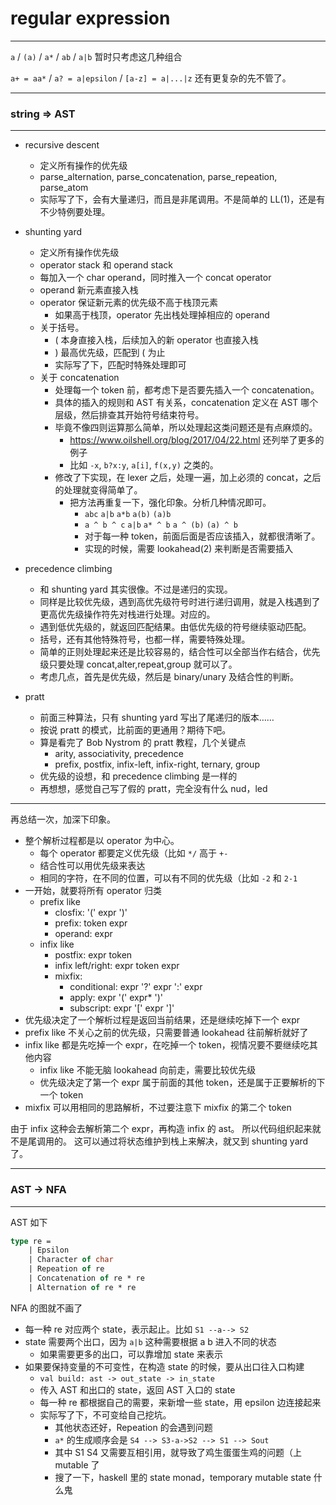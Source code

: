 # regular expression

---

`a` / `(a)` / `a*` / `ab` / `a|b`
暂时只考虑这几种组合

`a+ = aa*` / `a? = a|epsilon` / `[a-z] = a|...|z`
还有更复杂的先不管了。

---

### string => AST

---

- recursive descent
    - 定义所有操作的优先级
    - parse_alternation, parse_concatenation, parse_repeation, parse_atom
    - 实际写了下，会有大量递归，而且是非尾调用。不是简单的 LL(1)，还是有不少特例要处理。

- shunting yard
    - 定义所有操作优先级
    - operator stack 和 operand stack
    - 每加入一个 char operand，同时推入一个 concat operator
    - operand 新元素直接入栈
    - operator 保证新元素的优先级不高于栈顶元素
        - 如果高于栈顶，operator 先出栈处理掉相应的 operand
    - 关于括号。
        - ( 本身直接入栈，后续加入的新 operator 也直接入栈
        - ) 最高优先级，匹配到 ( 为止
        - 实际写了下，匹配时特殊处理即可
    - 关于 concatenation
        - 处理每一个 token 前，都考虑下是否要先插入一个 concatenation。
        - 具体的插入的规则和 AST 有关系，concatenation 定义在 AST 哪个层级，然后排查其开始符号结束符号。
        - 毕竟不像四则运算那么简单，所以处理起这类问题还是有点麻烦的。
            - https://www.oilshell.org/blog/2017/04/22.html 还列举了更多的例子
            - 比如 `-x`, `b?x:y`, `a[i]`, `f(x,y)` 之类的。
        - 修改了下实现，在 lexer 之后，处理一遍，加上必须的 concat，之后的处理就变得简单了。
            - 把方法再重复一下，强化印象。分析几种情况即可。
                - `abc` `a|b` `a*b` `a(b)` `(a)b`
                - `a ^ b ^ c` `a|b` `a* ^ b` `a ^ (b)` `(a) ^ b`
                - 对于每一种 token，前面后面是否应该插入，就都很清晰了。
                - 实现的时候，需要 lookahead(2) 来判断是否需要插入

- precedence climbing
    - 和 shunting yard 其实很像。不过是递归的实现。
    - 同样是比较优先级，遇到高优先级符号时进行递归调用，就是入栈遇到了更高优先级操作符先对栈进行处理。对应的。
    - 遇到低优先级的，就返回匹配结果。由低优先级的符号继续驱动匹配。
    - 括号，还有其他特殊符号，也都一样，需要特殊处理。
    - 简单的正则处理起来还是比较容易的，结合性可以全部当作右结合，优先级只要处理 concat,alter,repeat,group 就可以了。
    - 考虑几点，首先是优先级，然后是 binary/unary 及结合性的判断。

- pratt
    - 前面三种算法，只有 shunting yard 写出了尾递归的版本……
    - 按说 pratt 的模式，比前面的更通用？期待下吧。
    - 算是看完了 Bob Nystrom 的 pratt 教程，几个关键点
        - arity, associativity, precedence
        - prefix, postfix, infix-left, infix-right, ternary, group
    - 优先级的设想，和 precedence climbing 是一样的
    - 再想想，感觉自己写了假的 pratt，完全没有什么 nud，led

---

再总结一次，加深下印象。

- 整个解析过程都是以 operator 为中心。
    - 每个 operator 都要定义优先级（比如 `*/` 高于 `+-`
    - 结合性可以用优先级来表达
    - 相同的字符，在不同的位置，可以有不同的优先级（比如 `-2` 和 `2-1`
- 一开始，就要将所有 operator 归类
    - prefix like
        - closfix: '(' expr ')'
        - prefix: token expr
        - operand: expr
    - infix like
        - postfix: expr token
        - infix left/right: expr token expr
        - mixfix:
            - conditional: expr '?' expr ':' expr
            - apply: expr '(' expr* ')'
            - subscript: expr '[' expr ']'
- 优先级决定了一个解析过程是返回当前结果，还是继续吃掉下一个 expr
- prefix like 不关心之前的优先级，只需要普通 lookahead 往前解析就好了
- infix like 都是先吃掉一个 expr，在吃掉一个 token，视情况要不要继续吃其他内容
    - infix like 不能无脑 lookahead 向前走，需要比较优先级
    - 优先级决定了第一个 expr 属于前面的其他 token，还是属于正要解析的下一个 token
- mixfix 可以用相同的思路解析，不过要注意下 mixfix 的第二个 token

由于 infix 这种会去解析第二个 expr，再构造 infix 的 ast。
所以代码组织起来就不是尾调用的。
这可以通过将状态维护到栈上来解决，就又到 shunting yard 了。

---

### AST -> NFA

---

AST 如下

```ocaml
type re =
    | Epsilon
    | Character of char
    | Repeation of re
    | Concatenation of re * re
    | Alternation of re * re
```

NFA 的图就不画了

- 每一种 re 对应两个 state，表示起止。比如 `S1 --a--> S2`
- state 需要两个出口，因为 `a|b` 这种需要根据 a b 进入不同的状态
    - 如果需要更多的出口，可以靠增加 state 来表示
- 如果要保持变量的不可变性，在构造 state 的时候，要从出口往入口构建
    - `val build: ast -> out_state -> in_state`
    - 传入 AST 和出口的 state，返回 AST 入口的 state
    - 每一种 re 都根据自己的需要，来新增一些 state，用 epsilon 边连接起来
    - 实际写了下，不可变给自己挖坑。
        - 其他状态还好，Repeation 的会遇到问题
        - `a*` 的生成顺序会是 `S4 --> S3-a->S2 --> S1 --> Sout`
        - 其中 S1 S4 又需要互相引用，就导致了鸡生蛋蛋生鸡的问题（上 mutable 了
        - 搜了一下，haskell 里的 state monad，temporary mutable state 什么鬼
